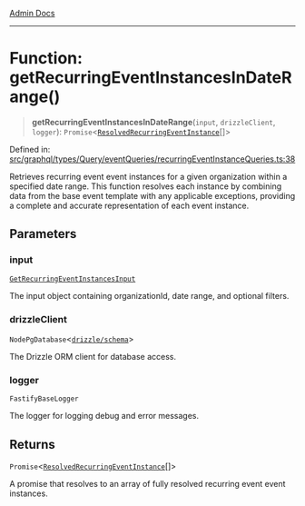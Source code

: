 [Admin Docs](/)

***

# Function: getRecurringEventInstancesInDateRange()

> **getRecurringEventInstancesInDateRange**(`input`, `drizzleClient`, `logger`): `Promise`\<[`ResolvedRecurringEventInstance`](../../../../../../drizzle/tables/recurringEventInstances/type-aliases/ResolvedRecurringEventInstance.md)[]\>

Defined in: [src/graphql/types/Query/eventQueries/recurringEventInstanceQueries.ts:38](https://github.com/Sourya07/talawa-api/blob/ead7a48e0174153214ee7311f8b242ee1c1a12ca/src/graphql/types/Query/eventQueries/recurringEventInstanceQueries.ts#L38)

Retrieves recurring event event instances for a given organization within a specified date range.
This function resolves each instance by combining data from the base event template
with any applicable exceptions, providing a complete and accurate representation of each event instance.

## Parameters

### input

[`GetRecurringEventInstancesInput`](../interfaces/GetRecurringEventInstancesInput.md)

The input object containing organizationId, date range, and optional filters.

### drizzleClient

`NodePgDatabase`\<[`drizzle/schema`](../../../../../../drizzle/schema/README.md)\>

The Drizzle ORM client for database access.

### logger

`FastifyBaseLogger`

The logger for logging debug and error messages.

## Returns

`Promise`\<[`ResolvedRecurringEventInstance`](../../../../../../drizzle/tables/recurringEventInstances/type-aliases/ResolvedRecurringEventInstance.md)[]\>

A promise that resolves to an array of fully resolved recurring event event instances.
